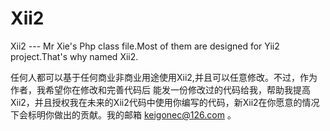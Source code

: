 # Xii2
Xii2 --- Mr Xie's Php class file.Most of them are designed for Yii2 project.That's why named Xii2.

任何人都可以基于任何商业非商业用途使用Xii2,并且可以任意修改。不过，作为作者，我希望你在修改和完善代码后 能发一份修改过的代码给我，帮助我提高Xii2，并且授权我在未来的Xii2代码中使用你编写的代码，新Xii2在你愿意的情况 下会标明你做出的贡献。我的邮箱 keigonec@126.com 。